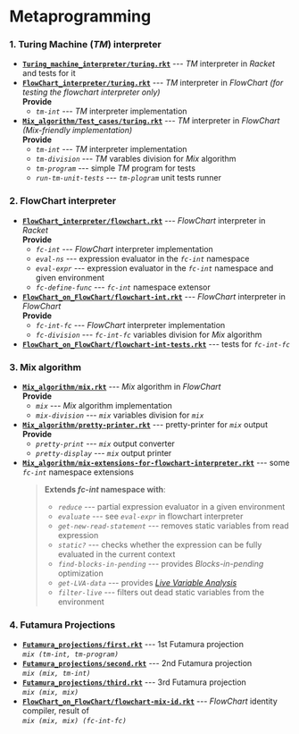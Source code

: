 # Metaprogramming

### 1. Turing Machine (*TM*) interpreter 
  - [__`Turing_machine_interpreter/turing.rkt`__](https://github.com/ZhekehZ/Metaprogramming/tree/master/Turing_machine_interpreter/turing.rkt) --- *TM* interpreter in *Racket* and tests for it
  - [__`FlowChart_interpreter/turing.rkt`__](https://github.com/ZhekehZ/Metaprogramming/tree/master/FlowChart_interpreter/turing.rkt) --- *TM* interpreter in *FlowChart*  *(for testing the flowchart interpreter only)*  
    **Provide** 
     - *`tm-int`* --- *TM* interpreter implementation
  - [__`Mix_algorithm/Test_cases/turing.rkt`__](https://github.com/ZhekehZ/Metaprogramming/blob/master/Mix_algorithm/Test_cases/turing.rkt) --- *TM* interpreter in *FlowChart* *(Mix-friendly implementation)*  
    **Provide**
     - *`tm-int`* --- *TM* interpreter implementation
     - *`tm-division`* --- *TM* varables division for *Mix* algorithm
     - *`tm-program`* --- simple *TM* program for tests
     - *`run-tm-unit-tests`* --- *`tm-plogram`* unit tests runner

### 2. FlowChart interpreter    
  - [__`FlowChart_interpreter/flowchart.rkt`__](https://github.com/ZhekehZ/Metaprogramming/blob/master/FlowChart_interpreter/flowchart.rkt) --- *FlowChart* interpreter in *Racket*  
    **Provide**
     - *`fc-int`* --- *FlowChart* interpreter implementation
     - *`eval-ns`* --- expression evaluator in the *`fc-int`* namespace
     - *`eval-expr`* --- expression evaluator in the *`fc-int`* namespace and given environment
     - *`fc-define-func`* --- *`fc-int`* namespace extensor
  - [__`FlowChart_on_FlowChart/flowchart-int.rkt`__](https://github.com/ZhekehZ/Metaprogramming/blob/master/FlowChart_on_FlowChart/flowchart-int.rkt) --- *FlowChart* interpreter in *FlowChart*  
    **Provide**
     - *`fc-int-fc`* --- *FlowChart* interpreter implementation
     - *`fc-division`* --- *`fc-int-fc`* variables division for *Mix* algorithm
  - [__`FlowChart_on_FlowChart/flowchart-int-tests.rkt`__](https://github.com/ZhekehZ/Metaprogramming/blob/master/FlowChart_on_FlowChart/flowchart-int-tests.rkt) --- tests for *`fc-int-fc`*

### 3. Mix algorithm
  - [__`Mix_algorithm/mix.rkt`__](https://github.com/ZhekehZ/Metaprogramming/blob/master/Mix_algorithm/mix.rkt) --- *Mix* algorithm in *FlowChart*  
    **Provide**
     - *`mix`* --- *Mix* algorithm implementation
     - *`mix-division`* --- *`mix`* variables division for *`mix`*
 - [__`Mix_algorithm/pretty-printer.rkt`__](https://github.com/ZhekehZ/Metaprogramming/blob/master/Mix_algorithm/pretty-printer.rkt) --- pretty-printer for *`mix`* output  
    **Provide**
      - *`pretty-print`* --- *`mix`* output converter
      - *`pretty-display`* --- *`mix`* output printer
 - [__`Mix_algorithm/mix-extensions-for-flowchart-interpreter.rkt`__](https://github.com/ZhekehZ/Metaprogramming/blob/master/Mix_algorithm/mix-extensions-for-flowchart-interpreter.rkt) --- some *`fc-int`* namespace extensions  
   > **Extends *fc-int* namespace with**:
   >  - *`reduce`* --- partial expression evaluator in a given environment
   >  - *`evaluate`* --- see *`eval-expr`* in flowchart interpreter
   >  - *`get-new-read-statement`* --- removes static variables from read expression
   >  - *`static?`* --- checks whether the expression can be fully evaluated in the current context
   >  - *`find-blocks-in-pending`* --- provides *Blocks-in-pending* optimization
   >  - *`get-LVA-data`* --- provides [*Live Variable Analysis*](https://en.wikipedia.org/wiki/Live_variable_analysis)
   >  - *`filter-live`* --- filters out dead static variables from the environment

 ### 4. Futamura Projections
  - [__`Futamura_projections/first.rkt`__](https://github.com/ZhekehZ/Metaprogramming/blob/master/Mix_algorithm/Futamura_projections/first.rkt) --- 1st Futamura projection  
         *`mix (tm-int, tm-program)`*
  - [__`Futamura_projections/second.rkt`__](https://github.com/ZhekehZ/Metaprogramming/blob/master/Mix_algorithm/Futamura_projections/second.rkt) --- 2nd Futamura projection  
        *`mix (mix, tm-int)`*
  - [__`Futamura_projections/third.rkt`__](https://github.com/ZhekehZ/Metaprogramming/blob/master/Mix_algorithm/Futamura_projections/third.rkt) --- 3rd Futamura projection  
        *`mix (mix, mix)`* 
  - [__`FlowChart_on_FlowChart/flowchart-mix-id.rkt`__](https://github.com/ZhekehZ/Metaprogramming/blob/master/FlowChart_on_FlowChart/flowchart-mix-id.rkt) --- *FlowChart* identity compiler, result of  
        *`mix (mix, mix) (fc-int-fc)`*
